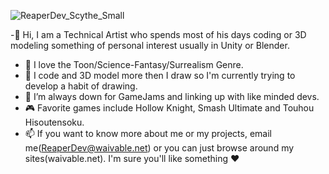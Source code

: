 
![ReaperDev_Scythe_Small](https://user-images.githubusercontent.com/12704865/122773575-783a6980-d276-11eb-94e7-9cb8a55b6713.png)


-👋 Hi, I am a Technical Artist who spends most of his days coding or 3D modeling something of personal interest usually in Unity or Blender.
- 👀 I love the Toon/Science-Fantasy/Surrealism Genre.
- 🌱 I code and 3D model more then I draw so I'm currently trying to develop a habit of drawing.
- 💞️ I’m always down for GameJams and linking up with like minded devs.
- 🎮 Favorite games include Hollow Knight, Smash Ultimate and Touhou Hisoutensoku. 
- 📫 If you want to know more about me or my projects, email me(ReaperDev@waivable.net) or you can just browse around my sites(waivable.net). I'm sure you'll like something ♥

